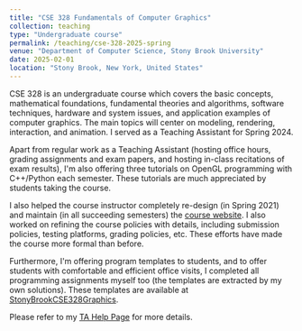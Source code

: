```yaml
---
title: "CSE 328 Fundamentals of Computer Graphics"
collection: teaching
type: "Undergraduate course"
permalink: /teaching/cse-328-2025-spring
venue: "Department of Computer Science, Stony Brook University"
date: 2025-02-01
location: "Stony Brook, New York, United States"
---
```


CSE 328 is an undergraduate course which covers the basic concepts, mathematical foundations, fundamental theories and algorithms, software techniques, hardware and system issues, and application examples of computer graphics. The main topics will center on modeling, rendering, interaction, and animation. I served as a Teaching Assistant for Spring 2024. 

Apart from regular work as a Teaching Assistant (hosting office hours, grading assignments and exam papers, and hosting in-class recitations of exam results), I'm also offering three tutorials on OpenGL programming with C++/Python each semester. These tutorials are much appreciated by students taking the course. 

I also helped the course instructor completely re-design (in Spring 2021) and maintain (in all succeeding semesters) the [course website](https://www3.cs.stonybrook.edu/~cse328/index.html). I also worked on refining the course policies with details, including submission policies, testing platforms, grading policies, etc. These efforts have made the course more formal than before. 

Furthermore, I'm offering program templates to students, and to offer students with comfortable and efficient office visits, I completed all programming assignments myself too (the templates are extracted by my own solutions). These templates are available at [StonyBrookCSE328Graphics](https://github.com/AXIHIXA/StonyBrookCSE328Graphics). 

Please refer to my [TA Help Page](https://www3.cs.stonybrook.edu/~xihan1/courses/cse328/ta_help_page.html) for more details. 